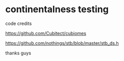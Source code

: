 # continentalness testing

code credits

https://github.com/Cubitect/cubiomes

https://github.com/nothings/stb/blob/master/stb_ds.h

thanks guys